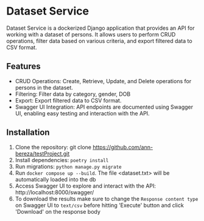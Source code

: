 # Dataset Service

Dataset Service is a dockerized Django application that provides an API for working with a dataset of persons. It allows users to perform CRUD operations, filter data based on various criteria, and export filtered data to CSV format.

## Features

- CRUD Operations: Create, Retrieve, Update, and Delete operations for persons in the dataset.
- Filtering: Filter data by category, gender, DOB
- Export: Export filtered data to CSV format.
- Swagger UI Integration: API endpoints are documented using Swagger UI, enabling easy testing and interaction with the API.

## Installation

1. Clone the repository: git clone https://github.com/ann-bereza/testProject.git
2. Install dependencies: ```poetry install```
3. Run migrations: ```python manage.py migrate```
4. Run ```docker compose up --build```. The file <dataset.txt> will be automatically loaded into the db
5. Access Swagger UI to explore and interact with the API:
http://localhost:8000/swagger/
6. To download the results  make sure to change the `Response content type` on Swagger UI to `text/csv` before hitting 'Execute' button and click 'Download' on the response body
